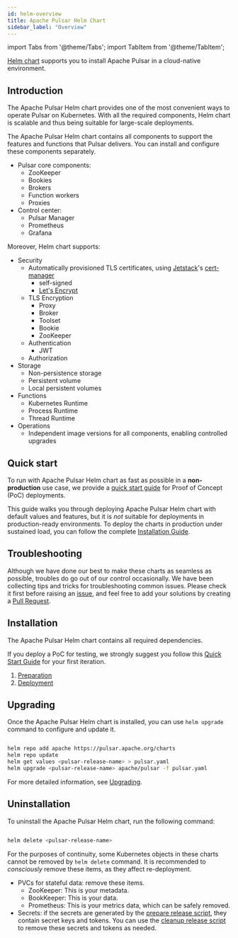 ```yaml
---
id: helm-overview
title: Apache Pulsar Helm Chart
sidebar_label: "Overview"
---
```


import Tabs from '@theme/Tabs';
import TabItem from '@theme/TabItem';


[Helm chart](https://github.com/apache/pulsar-helm-chart) supports you to install Apache Pulsar in a cloud-native environment.

## Introduction

The Apache Pulsar Helm chart provides one of the most convenient ways to operate Pulsar on Kubernetes. With all the required components, Helm chart is scalable and thus being suitable for large-scale deployments.

The Apache Pulsar Helm chart contains all components to support the features and functions that Pulsar delivers. You can install and configure these components separately.

- Pulsar core components:
    - ZooKeeper
    - Bookies
    - Brokers
    - Function workers
    - Proxies
- Control center:
    - Pulsar Manager
    - Prometheus
    - Grafana

Moreover, Helm chart supports:

- Security
    - Automatically provisioned TLS certificates, using [Jetstack](https://www.jetstack.io/)'s [cert-manager](https://cert-manager.io/docs/)
        - self-signed
        - [Let's Encrypt](https://letsencrypt.org/)
    - TLS Encryption
        - Proxy
        - Broker
        - Toolset
        - Bookie
        - ZooKeeper
    - Authentication
        - JWT
    - Authorization
- Storage
    - Non-persistence storage
    - Persistent volume
    - Local persistent volumes
- Functions
    - Kubernetes Runtime
    - Process Runtime
    - Thread Runtime
- Operations
    - Independent image versions for all components, enabling controlled upgrades

## Quick start

To run with Apache Pulsar Helm chart as fast as possible in a **non-production** use case, we provide a [quick start guide](getting-started-helm) for Proof of Concept (PoC) deployments.

This guide walks you through deploying Apache Pulsar Helm chart with default values and features, but it is *not* suitable for deployments in production-ready environments. To deploy the charts in production under sustained load, you can follow the complete [Installation Guide](helm-install).

## Troubleshooting

Although we have done our best to make these charts as seamless as possible, troubles do go out of our control occasionally. We have been collecting tips and tricks for troubleshooting common issues. Please check it first before raising an [issue](https://github.com/apache/pulsar/issues/new/choose), and feel free to add your solutions by creating a [Pull Request](https://github.com/apache/pulsar/compare).

## Installation

The Apache Pulsar Helm chart contains all required dependencies.

If you deploy a PoC for testing, we strongly suggest you follow this [Quick Start Guide](getting-started-helm) for your first iteration.

1. [Preparation](helm-prepare)
2. [Deployment](helm-deploy)

## Upgrading

Once the Apache Pulsar Helm chart is installed, you can use `helm upgrade` command to configure and update it.

```bash

helm repo add apache https://pulsar.apache.org/charts
helm repo update
helm get values <pulsar-release-name> > pulsar.yaml
helm upgrade <pulsar-release-name> apache/pulsar -f pulsar.yaml

```

For more detailed information, see [Upgrading](helm-upgrade).

## Uninstallation

To uninstall the Apache Pulsar Helm chart, run the following command:

```bash

helm delete <pulsar-release-name>

```

For the purposes of continuity, some Kubernetes objects in these charts cannot be removed by `helm delete` command. It is recommended to *consciously* remove these items, as they affect re-deployment.

* PVCs for stateful data: remove these items.
    - ZooKeeper: This is your metadata.
    - BookKeeper: This is your data.
    - Prometheus: This is your metrics data, which can be safely removed.
* Secrets: if the secrets are generated by the [prepare release script](https://github.com/apache/pulsar-helm-chart/blob/master/scripts/pulsar/prepare_helm_release.sh), they contain secret keys and tokens. You can use the [cleanup release script](https://github.com/apache/pulsar-helm-chart/blob/master/scripts/pulsar/cleanup_helm_release.sh) to remove these secrets and tokens as needed.
